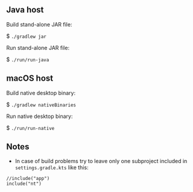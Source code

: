 
## Java host

Build stand-alone JAR file:

$ `./gradlew jar`

Run stand-alone JAR file:

$ `./run/run-java`

## macOS host

Build native desktop binary:

$ `./gradlew nativeBinaries`

Run native desktop binary:

$ `./run/run-native`

## Notes

* In case of build problems try to leave only one subproject included in `settings.gradle.kts` like this:

```
//include("app")
include("nt")
```
